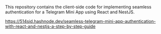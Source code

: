This repository contains the client-side code for implementing seamless authentication for a Telegram Mini App using React and NestJS.

https://514sid.hashnode.dev/seamless-telegram-mini-app-authentication-with-react-and-nestjs-a-step-by-step-guide